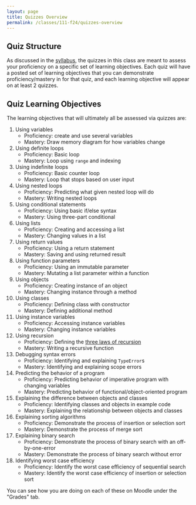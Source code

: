 ```yaml
---
layout: page
title: Quizzes Overview
permalink: /classes/111-f24/quizzes-overview
---
```


## Quiz Structure
As discussed in the [syllabus](syllabus), the quizzes in this class are meant to assess your proficiency on a specific set of learning objectives.
Each quiz will have a posted set of learning objectives that you can demonstrate proficiency/mastery in for that quiz, and each learning objective will appear on at least 2 quizzes.

## Quiz Learning Objectives
The learning objectives that will ultimately all be assessed via quizzes are:
1. Using variables
    * Proficiency: create and use several variables
    * Mastery: Draw memory diagram for how variables change
2. Using definite loops
    * Proficiency: Basic loop
    * Mastery: Loop using `range` and indexing
3. Using indefinite loops
    * Proficiency: Basic counter loop
    * Mastery: Loop that stops based on user input
4. Using nested loops
    * Proficiency: Predicting what given nested loop will do
    * Mastery: Writing nested loops
5. Using conditional statements
    * Proficiency: Using basic if/else syntax
    * Mastery: Using three-part conditional
6. Using lists
    * Proficiency: Creating and accessing a list
    * Mastery: Changing values in a list
7. Using return values
    * Proficiency: Using a return statement
    * Mastery: Saving and using returned result
8. Using function parameters
    * Proficiency: Using an immutable parameter
    * Mastery: Mutating a list parameter within a function
9. Using objects
    * Proficiency: Creating instance of an object
    * Mastery: Changing instance through a method
10. Using classes
    * Proficiency: Defining class with constructor
    * Mastery: Defining additional method
11. Using instance variables
    * Proficiency: Accessing instance variables
    * Mastery: Changing instance variables
12. Using recursion
    * Proficiency: Defining the [three laws of recursion](https://runestone.academy/ns/books/published/pythonds3/Recursion/TheThreeLawsofRecursion.html?mode=browsing)
    * Mastery: Writing a recursive function
13. Debugging syntax errors
    * Proficiency: Identifying and explaining `TypeError`s
    * Mastery: Identifying and explaining scope errors
14. Predicting the behavior of a program
    * Proficiency: Predicting behavior of imperative program with changing variables
    * Mastery: Predicting behavior of functional/object-oriented program
15. Explaining the difference between objects and classes
    * Proficiency: Identifying classes and objects in example code
    * Mastery: Explaining the relationship between objects and classes
16. Explaining sorting algorithms
    * Proficiency: Demonstrate the process of insertion or selection sort
    * Mastery: Demonstrate the process of merge sort
17. Explaining binary search
    * Proficiency: Demonstrate the process of binary search with an off-by-one-error
    * Mastery: Demonstrate the process of binary search without error
18. Identifying worst case efficiency
    * Proficiency: Identify the worst case efficiency of sequential search
    * Mastery: Identify the worst case efficiency of insertion or selection sort

You can see how you are doing on each of these on Moodle under the "Grades" tab.